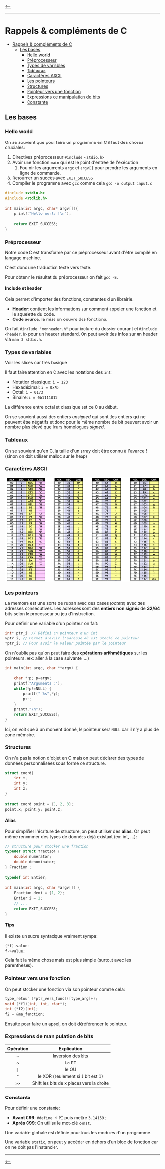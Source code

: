 [<--](../README.md)

___

# Rappels & compléments de C

- [Rappels \& compléments de C](#rappels--compléments-de-c)
  - [Les bases](#les-bases)
    - [Hello world](#hello-world)
    - [Préprocesseur](#préprocesseur)
    - [Types de variables](#types-de-variables)
    - [Tableaux](#tableaux)
    - [Caractères ASCII](#caractères-ascii)
    - [Les pointeurs](#les-pointeurs)
    - [Structures](#structures)
    - [Pointeur vers une fonction](#pointeur-vers-une-fonction)
    - [Expressions de manipulation de bits](#expressions-de-manipulation-de-bits)
    - [Constante](#constante)


## Les bases

### Hello world

On se souvient que pour faire un programme en C il faut des choses cruciales:
1. Directives préprocesseur `#include <stdio.h>`
2. Avoir une fonction `main` qui est le point d'entrée de l'exécution
   1. Fournir les arguments `argc` et `argv[]` pour prendre les arguments en ligne de commande.
3. Retourner un succès avec `EXIT_SUCCESS`
4. Compiler le programme avec `gcc` comme cela `gcc -o output input.c`

```C
#include <stdio.h>
#include <stdlib.h>

int main(int argc, char* argv[]){
    printf("Hello world !\n");

    return EXIT_SUCCESS;
}
```

### Préprocesseur

Notre code C est transformé par ce préprocesseur avant d'être compilé en langage machine.

C'est donc une traduction texte vers texte. 

Pour obtenir le résultat du préprocesseur on fait `gcc -E`.

#### Include et header

Cela permet d'importer des fonctions, constantes d'un librairie. 

- **Header**: contient les informations sur comment appeler une fonction et le squelette du code.
- **Code source**: la mise en oeuvre des fonctions.

On fait `#include "monheader.h"` pour inclure du dossier courant et `#include <header.h>` pour un header standard. On peut avoir des infos sur un header via `man 3 stdio.h`.

### Types de variables

Voir les slides car très basique

Il faut faire attention en C avec les notations des `int`:
- Notation classique: `i = 123`
- Hexadécimal: `i = 0x7b`
- Octal: `i = 0173`
- Binaire: `i = 0b1111011`

La différence entre octal et classique est ce 0 au début.

On se souvient aussi des entiers *unsigned* qui sont des entiers qui ne peuvent être négatifs et donc pour le même nombre de bit peuvent avoir un nombre plus élevé que leurs homologues *signed*.

### Tableaux

On se souvient qu'en C, la taille d'un array doit être connu à l'avance ! (sinon on doit utiliser malloc sur le heap)

### Caractères ASCII

![Alt text](image-6.png)


### Les pointeurs

La mémoire est une sorte de ruban avec des cases (*octets*) avec des adresses consécutives. Les adresses sont des **entiers non signés** de **32/64** bits selon le processeur ou jeu d'instruction.

Pour définir une variable d'un pointeur on fait:

```C
int* ptr_i; // Défini un pointeur d'un int
&ptr_i; // Permet d'avoir l'adresse où est stocké ce pointeur
*ptr_i; // Pour avoir la valeur pointée par le pointeur
```

On n'oublie pas qu'on peut faire des **opérations arithmétiques** sur les pointeurs. (ex: aller à la case suivante, ...)

```C
int main(int argc, char **argv) { 
    
    char **p; p=argv; 
    printf("Arguments :"); 
    while(*p!=NULL) { 
        printf(" %s",*p); 
        p++;
    }
    printf("\n");
    return(EXIT_SUCCESS);
}
```

Ici, on voit que à un moment donné, le pointeur sera `NULL` car il n'y a plus de zone mémoire.


### Structures

On n'a pas la notion d'objet en C mais on peut déclarer des types de données personnalisées sous forme de structure.

```C
struct coord{
    int x;
    int y;
    int z;
}

struct coord point = {1, 2, 3};
point.x; point.y; point.z;
```

#### Alias

Pour simplifier l'écriture de structure, on peut utiliser des **alias**. On peut même renommer des types de données déjà existant (ex: int, ...):


```C
// structure pour stocker une fraction 
typedef struct fraction { 
    double numerator; 
    double denominator; 
} Fraction ;

typedef int Entier;

int main(int argc, char *argv[]) {
    Fraction demi = {1, 2}; 
    Entier i = 2; 
    // ... 
    return EXIT_SUCCESS;
}
```

#### Tips

Il existe un sucre syntaxique vraiment sympa:

```c
(*f).value;
f->value;
```

Cela fait la même chose mais est plus simple (surtout avec les parenthèses).


### Pointeur vers une fonction

On peut stocker une fonction via son pointeur comme cela:

```C
type_retour (*ptr_vers_func)([type_arg]+);
void (*f1)(int, int, char*);
int (*f2)(int);
f2 = &ma_function;
```

Ensuite pour faire un appel, on doit déréférencer le pointeur.

### Expressions de manipulation de bits

| Opération |                Explication                |
| :-------: | :---------------------------------------: |
|    `~`    |            Inversion des bits             |
|    `&`    |                   Le ET                   |
|   `\|`    |                   le OU                   |
|    `^`    |     le XOR (seulement si 1 bit est 1)     |
|   `>>`    | Shift les bits de x places vers la droite |

### Constante

Pour définir une constante:
- **Avant C99**: `#define M_PI` puis mettre `3.14159;`
- **Après C99**: On utilise le mot-clé `const`.

Une variable globale est définie pour tous les modules d'un programme.

Une variable `static`, on peut y accéder en dehors d'un bloc de fonction car on ne doit pas l'instancier.

___

[<--](../README.md)